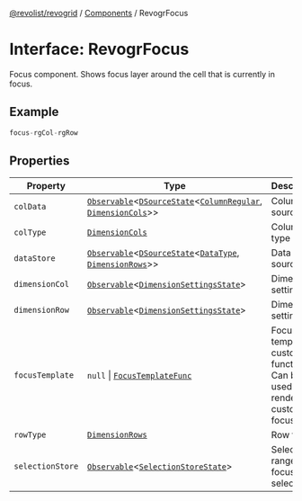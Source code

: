 [@revolist/revogrid](README.md) / [Components](Namespace.Components.md) / RevogrFocus

# Interface: RevogrFocus

Focus component. Shows focus layer around the cell that is currently in focus.

## Example

```ts
focus-rgCol-rgRow
```

## Properties

| Property | Type | Description | Defined in |
| ------ | ------ | ------ | ------ |
| `colData` | [`Observable`](TypeAlias.Observable.md)\<[`DSourceState`](TypeAlias.DSourceState.md)\<[`ColumnRegular`](Interface.ColumnRegular.md), [`DimensionCols`](TypeAlias.DimensionCols.md)\>\> | Column source | [src/components.d.ts:416](https://github.com/revolist/revogrid/blob/0bf9217987a0038bc73b1aec64e1a3314302e790/src/components.d.ts#L416) |
| `colType` | [`DimensionCols`](TypeAlias.DimensionCols.md) | Column type | [src/components.d.ts:420](https://github.com/revolist/revogrid/blob/0bf9217987a0038bc73b1aec64e1a3314302e790/src/components.d.ts#L420) |
| `dataStore` | [`Observable`](TypeAlias.Observable.md)\<[`DSourceState`](TypeAlias.DSourceState.md)\<[`DataType`](TypeAlias.DataType.md), [`DimensionRows`](TypeAlias.DimensionRows.md)\>\> | Data rows source | [src/components.d.ts:424](https://github.com/revolist/revogrid/blob/0bf9217987a0038bc73b1aec64e1a3314302e790/src/components.d.ts#L424) |
| `dimensionCol` | [`Observable`](TypeAlias.Observable.md)\<[`DimensionSettingsState`](Interface.DimensionSettingsState.md)\> | Dimension settings X | [src/components.d.ts:428](https://github.com/revolist/revogrid/blob/0bf9217987a0038bc73b1aec64e1a3314302e790/src/components.d.ts#L428) |
| `dimensionRow` | [`Observable`](TypeAlias.Observable.md)\<[`DimensionSettingsState`](Interface.DimensionSettingsState.md)\> | Dimension settings Y | [src/components.d.ts:432](https://github.com/revolist/revogrid/blob/0bf9217987a0038bc73b1aec64e1a3314302e790/src/components.d.ts#L432) |
| `focusTemplate` | `null` \| [`FocusTemplateFunc`](TypeAlias.FocusTemplateFunc.md) | Focus template custom function. Can be used to render custom focus layer. | [src/components.d.ts:436](https://github.com/revolist/revogrid/blob/0bf9217987a0038bc73b1aec64e1a3314302e790/src/components.d.ts#L436) |
| `rowType` | [`DimensionRows`](TypeAlias.DimensionRows.md) | Row type | [src/components.d.ts:440](https://github.com/revolist/revogrid/blob/0bf9217987a0038bc73b1aec64e1a3314302e790/src/components.d.ts#L440) |
| `selectionStore` | [`Observable`](TypeAlias.Observable.md)\<[`SelectionStoreState`](TypeAlias.SelectionStoreState.md)\> | Selection, range, focus for selection | [src/components.d.ts:444](https://github.com/revolist/revogrid/blob/0bf9217987a0038bc73b1aec64e1a3314302e790/src/components.d.ts#L444) |

